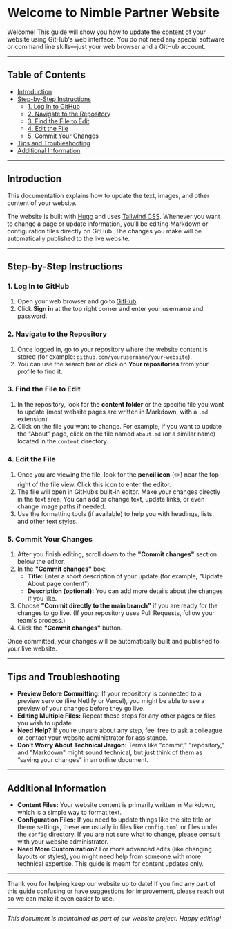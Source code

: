 # Welcome to Nimble Partner Website

Welcome! This guide will show you how to update the content of your website using GitHub's web interface.
You do not need any special software or command line skills—just your web browser and a GitHub account.

---

## Table of Contents

- [Introduction](#introduction)
- [Step-by-Step Instructions](#step-by-step-instructions)
  - [1. Log In to GitHub](#1-log-in-to-github)
  - [2. Navigate to the Repository](#2-navigate-to-the-repository)
  - [3. Find the File to Edit](#3-find-the-file-to-edit)
  - [4. Edit the File](#4-edit-the-file)
  - [5. Commit Your Changes](#5-commit-your-changes)
- [Tips and Troubleshooting](#tips-and-troubleshooting)
- [Additional Information](#additional-information)

---

## Introduction

This documentation explains how to update the text, images, and other content of your website.

The website is built with [Hugo](https://gohugo.io/) and uses [Tailwind CSS](https://tailwindcss.com/).
Whenever you want to change a page or update information, you’ll be editing Markdown or configuration files directly on GitHub.
The changes you make will be automatically published to the live website.

---

## Step-by-Step Instructions

### 1. Log In to GitHub

1. Open your web browser and go to [GitHub](https://github.com/).
2. Click **Sign in** at the top right corner and enter your username and password.

### 2. Navigate to the Repository

1. Once logged in, go to your repository where the website content is stored (for example: `github.com/yourusername/your-website`).
2. You can use the search bar or click on **Your repositories** from your profile to find it.

### 3. Find the File to Edit

1. In the repository, look for the **content folder** or the specific file you want to update (most website pages are written in Markdown, with a `.md` extension).
2. Click on the file you want to change. For example, if you want to update the "About" page, click on the file named `about.md` (or a similar name) located in the `content` directory.

### 4. Edit the File

1. Once you are viewing the file, look for the **pencil icon** (✏️) near the top right of the file view. Click this icon to enter the editor.
2. The file will open in GitHub’s built-in editor. Make your changes directly in the text area. You can add or change text, update links, or even change image paths if needed.
3. Use the formatting tools (if available) to help you with headings, lists, and other text styles.

### 5. Commit Your Changes

1. After you finish editing, scroll down to the **"Commit changes"** section below the editor.
2. In the **"Commit changes"** box:
   - **Title:** Enter a short description of your update (for example, "Update About page content").
   - **Description (optional):** You can add more details about the changes if you like.
3. Choose **"Commit directly to the main branch"** if you are ready for the changes to go live. (If your repository uses Pull Requests, follow your team's process.)
4. Click the **"Commit changes"** button.

Once committed, your changes will be automatically built and published to your live website.

---

## Tips and Troubleshooting

- **Preview Before Committing:** If your repository is connected to a preview service (like Netlify or Vercel), you might be able to see a preview of your changes before they go live.
- **Editing Multiple Files:** Repeat these steps for any other pages or files you wish to update.
- **Need Help?** If you’re unsure about any step, feel free to ask a colleague or contact your website administrator for assistance.
- **Don’t Worry About Technical Jargon:** Terms like "commit," "repository," and "Markdown" might sound technical, but just think of them as “saving your changes” in an online document.

---

## Additional Information

- **Content Files:** Your website content is primarily written in Markdown, which is a simple way to format text.
- **Configuration Files:** If you need to update things like the site title or theme settings, these are usually in files like `config.toml` or files under the `config` directory. If you are not sure what to change, please consult with your website administrator.
- **Need More Customization?** For more advanced edits (like changing layouts or styles), you might need help from someone with more technical expertise. This guide is meant for content updates only.

---

Thank you for helping keep our website up to date! If you find any part of this guide confusing or have suggestions for improvement, please reach out so we can make it even easier to use.

---

_This document is maintained as part of our website project. Happy editing!_
